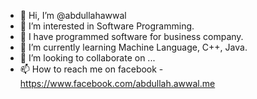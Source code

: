 - 👋 Hi, I’m @abdullahawwal
- 👀 I’m interested in Software Programming.
- 🥇 I have programmed software for business company.
- 🌱 I’m currently learning Machine Language, C++, Java.
- 💞️ I’m looking to collaborate on ...
- 📫 How to reach me on facebook - https://www.facebook.com/abdullah.awwal.me

<!---
abdullahawwal/abdullahawwal is a ✨ special ✨ repository because its `README.md` (this file) appears on your GitHub profile.
You can click the Preview link to take a look at your changes.
--->
